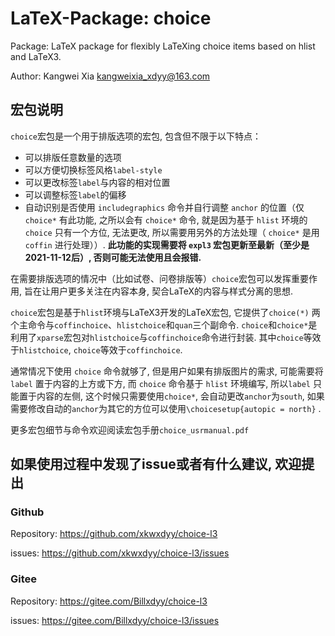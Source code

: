 # LaTeX-Package: choice

Package: LaTeX package for flexibly LaTeXing choice items based on hlist and LaTeX3.

Author: Kangwei Xia <kangweixia_xdyy@163.com>

## 宏包说明

`choice`宏包是一个用于排版选项的宏包, 包含但不限于以下特点：
- 可以排版任意数量的选项
- 可以方便切换标签风格`label-style`
- 可以更改标签`label`与内容的相对位置
- 可以调整标签`label`的偏移
- 自动识别是否使用 `includegraphics` 命令并自行调整 `anchor` 的位置（仅 `choice*` 有此功能,  之所以会有 `choice*` 命令, 就是因为基于 `hlist` 环境的 `choice` 只有一个方位, 无法更改, 所以需要用另外的方法处理（ `choice*` 是用 `coffin` 进行处理））.
**此功能的实现需要将 `expl3` 宏包更新至最新（至少是2021-11-12后）, 否则可能无法使用且会报错.**

在需要排版选项的情况中（比如试卷、问卷排版等）`choice`宏包可以发挥重要作用, 旨在让用户更多关注在内容本身, 契合LaTeX的内容与样式分离的思想. 

`choice`宏包是基于`hlist`环境与LaTeX3开发的LaTeX宏包, 它提供了`choice(*)` 两个主命令与`coffinchoice`、`hlistchoice`和`quan`三个副命令. `choice`和`choice*`是利用了`xparse`宏包对`hlistchoice`与`coffinchoice`命令进行封装. 其中`choice`等效于`hlistchoice`, `choice`等效于`coffinchoice`. 

  通常情况下使用 `choice` 命令就够了, 但是用户如果有排版图片的需求, 可能需要将 `label` 置于内容的上方或下方, 而 `choice` 命令基于 `hlist` 环境编写, 所以`label` 只能置于内容的左侧, 这个时候只需要使用`choice*`, 会自动更改`anchor`为`south`, 如果需要修改自动的`anchor`为其它的方位可以使用`\choicesetup{autopic = north}` .

更多宏包细节与命令欢迎阅读宏包手册`choice_usrmanual.pdf`

## 如果使用过程中发现了issue或者有什么建议, 欢迎提出
### Github
Repository: https://github.com/xkwxdyy/choice-l3

issues: https://github.com/xkwxdyy/choice-l3/issues

### Gitee
Repository: https://gitee.com/Billxdyy/choice-l3

issues: https://gitee.com/Billxdyy/choice-l3/issues
